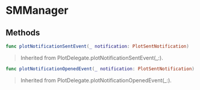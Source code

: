 # SMManager

## Methods
```swift
func plotNotificationSentEvent(_ notification: PlotSentNotification)
```

>Inherited from PlotDelegate.plotNotificationSentEvent(_:).

```swift
func plotNotificationOpenedEvent(_ notification: PlotSentNotification)
```

>Inherited from PlotDelegate.plotNotificationOpenedEvent(_:).